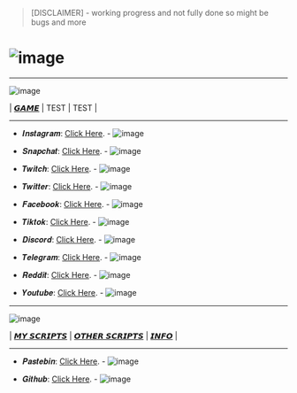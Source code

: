 > [DISCLAIMER] - working progress and not fully done so might be bugs and more

# ![image](https://github.com/Mod4Real/Mod4Real.github.io/assets/134821089/30700225-6658-46b1-aa22-f1c1924b93bf)

----------------------------------------------------------------------------------

![image](https://github.com/Mod4Real/Mod4Real.github.io/assets/134821089/bc3c5ca9-81f4-4deb-9e26-e8bf396d0a7c)


| [𝙂𝘼𝙈𝙀](https://mod4real1.github.io/) | TEST | TEST | 

----------------------------------------------------------------------------------

+ 𝑰𝒏𝒔𝒕𝒂𝒈𝒓𝒂𝒎: [Click Here](https://www.instagram.com/shaqir_gardypie/). - ![image](https://github.com/Mod4Real/Mod4Real.github.io/assets/134821089/5a55358d-f8e9-4362-833d-3ec9c3d31833)


+ 𝑺𝒏𝒂𝒑𝒄𝒉𝒂𝒕: [Click Here](https://www.snapchat.com/add/mod4real?share_id=QTgyMjU5&locale=en_CA). - ![image](https://github.com/Mod4Real/Mod4Real.github.io/assets/134821089/1f2a1491-6a2e-4884-9415-ba2f764b78a4)


+ 𝑻𝒘𝒊𝒕𝒄𝒉: [Click Here](https://twitch.tv/mod4real_ttv). - ![image](https://github.com/Mod4Real/Mod4Real.github.io/assets/134821089/68578e1e-ad6c-4ef6-9430-5b1c160179c6)

  
+ 𝑻𝒘𝒊𝒕𝒕𝒆𝒓: [Click Here](https://twitter.com/Mod4RealYT). - ![image](https://github.com/Mod4Real/Mod4Real.github.io/assets/134821089/914388b7-1c02-4e24-8aff-31aae1c23bd8)

  
+ 𝑭𝒂𝒄𝒆𝒃𝒐𝒐𝒌: [Click Here](https://www.facebook.com/shaqir.gardpie). - ![image](https://github.com/Mod4Real/Mod4Real.github.io/assets/134821089/65ac3e7b-d2ff-44a0-b754-6c17600ca002)


+ 𝑻𝒊𝒌𝒕𝒐𝒌: [Click Here](https://vm.tiktok.com/ZMLmP8msM/). - ![image](https://github.com/Mod4Real/Mod4Real.github.io/assets/134821089/051a5495-79a6-4152-9bee-9f3dd6837d7a)


+ 𝑫𝒊𝒔𝒄𝒐𝒓𝒅: [Click Here](https://www.NONE). - ![image](https://github.com/Mod4Real/Mod4Real.github.io/assets/134821089/ffc1c7fe-f2e5-447d-945d-8252f83cc1ba)

  
+ 𝑻𝒆𝒍𝒆𝒈𝒓𝒂𝒎: [Click Here](https://www.NONE). - ![image](https://github.com/Mod4Real/Mod4Real.github.io/assets/134821089/9c536811-ec6e-4dc9-9601-20957af79ab5)


+ 𝑹𝒆𝒅𝒅𝒊𝒕: [Click Here](https://www.reddit.com/user/Mod4Real). - ![image](https://github.com/Mod4Real/Mod4Real.github.io/assets/134821089/c5a4cd41-bfb7-42ee-8494-f321e8fc9c44)


+ 𝒀𝒐𝒖𝒕𝒖𝒃𝒆: [Click Here](https://youtube.com/channel/UClDUcDqLyJvfpW68y6GOOYA). - ![image](https://github.com/Mod4Real/Mod4Real.github.io/assets/134821089/ec91a7b4-8fc8-4815-bc52-3e0002762883)

----------------------------------------------------------------------------------

![image](https://github.com/Mod4Real/Mod4Real.github.io/assets/134821089/fb14fc7b-e57b-4431-b471-cbc5f18cd6fb)


| [𝙈𝙔 𝙎𝘾𝙍𝙄𝙋𝙏𝙎](https://mod4real1.github.io/) | [𝙊𝙏𝙃𝙀𝙍 𝙎𝘾𝙍𝙄𝙋𝙏𝙎](https://mod4real1.github.io/) | [𝙄𝙉𝙁𝙊](https://mod4real1.github.io/) | 

----------------------------------------------------------------------------------

+ 𝑷𝒂𝒔𝒕𝒆𝒃𝒊𝒏: [Click Here](https://pastebin.com/u/Mod4Real). - ![image](https://github.com/Mod4Real/Mod4Real.github.io/assets/134821089/171ed738-2e94-478e-8c19-ae003b0a2f09)

   
+ 𝑮𝒊𝒕𝒉𝒖𝒃: [Click Here](https://github.com/Mod4Real). - ![image](https://github.com/Mod4Real/Mod4Real.github.io/assets/134821089/30d1708a-f2b3-495d-9639-45d144ca7380)
